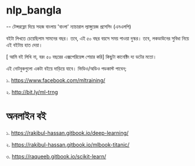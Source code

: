 # nlp_bangla
-- টেন্সরফ্লো দিয়ে সহজ বাংলায় 'বাংলা' ন্যাচারাল ল্যাঙ্গুয়েজ প্রসেসিং (এনএলপি)

বইটা লিখতে চেয়েছিলাম সামনের বছর। তবে, এই ৫০ বছর বয়সে সময় পাওয়া দুস্কর। তবে, লকডাউনের সুবিধা নিয়ে এই বইটায় হাত দেয়া।

[ আমি বই লিখি না, বরং ৫০ বছরের এক্সপেরিয়েন্স শেয়ার করি] কিছুটা কানেক্টিং দ্য ডটের মতো।


এই নোটবুকগুলো একটা বইয়ে দাড়িয়ে যাবে। ভিডিও/অডিও পডকাস্ট পাবেন; 

১. https://www.facebook.com/mltraining/ 

২. http://bit.ly/ml-trng 

# অনলাইন বই

১. https://rakibul-hassan.gitbook.io/deep-learning/

২. https://rakibul-hassan.gitbook.io/mlbook-titanic/

৩. https://raqueeb.gitbook.io/scikit-learn/
